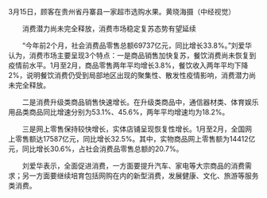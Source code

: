 3月15日，顾客在贵州省丹寨县一家超市选购水果。黄晓海摄（中经视觉）

　　消费潜力尚未完全释放，消费市场稳定复苏态势有望延续

　　“今年前2个月，社会消费品零售总额69737亿元，同比增长33.8%。”刘爱华认为，消费市场主要呈现3个特点：一是商品销售加快复苏，餐饮消费尚未恢复到疫情前水平。1月至2月，商品零售两年平均增长3.8%，餐饮收入两年平均下降2%，说明餐饮消费仍受到局部地区出现的聚集性、散发性疫情影响，消费潜力尚未完全释放。

　　二是消费升级类商品销售快速增长。在升级类商品中，通信器材类、体育娱乐用品类商品同比增速分别为53.1%、45.6%，两年平均增速均为18.2%。

　　三是网上零售保持较快增长，实体店铺呈现恢复性增长。1月至2月，全国网上零售额达17587亿元，同比增长32.5%。其中，实物商品网上零售额为14412亿元，同比增长30.6%，占社会消费品零售总额的20.7%。

　　刘爱华表示，全面促进消费，一方面要提升汽车、家电等大宗商品的消费需求；另一方面要继续培育包括网购在内的新型消费，发展健康、文化、旅游等服务类消费。

